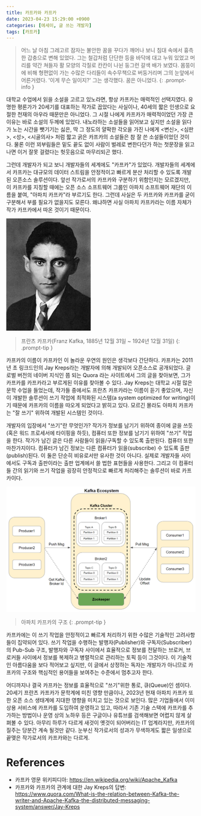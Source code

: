 ```yaml
---
title: 카프카와 카프카
date: 2023-04-23 15:29:00 +0900
categories: [에세이, 글 쓰는 개발자]
tags: [카프카]
---
```


> 어느 날 아침 그레고르 잠자는 불안한 꿈을 꾸다가 깨어나 보니 침대 속에서 흉측한 갑충으로 변해 있었다. 그는 철갑처럼 단단한 등을 바닥에 대고 누워 있었고 머리를 약간 쳐들자 활 모양의 각질로 칸칸이 나뉜 둥그런 갈색 배가 보였다. 몸뚱이에 비해 형편없이 가는 수많은 다리들이 속수무책으로 버둥거리며 그의 눈앞에서 어른거렸다. '이게 무슨 일이지?' 그는 생각했다. 꿈은 아니었다.
{: .prompt-info }

대학교 수업에서 읽을 소설을 고르고 있노라면, 항상 카프카는 매력적인 선택지였다. 유명한 평론가가 20세기를 대표하는 작가로 꼽았다는 사실이나, 40세의 짧은 인생으로 요절한 천재의 아우라 때문만은 아니었다. 그 시절 나에게 카프카가 매력적이었던 가장 큰 이유는 바로 소설의 두께에 있었다. 내노라하는 소설들을 읽어보고 싶지만 소설을 읽다가 노는 시간을 뺏기기는 싫은, 딱 그 정도의 얄팍한 각오을 가진 나에게 <변신>, <심판>, <성>, <시골의사> 처럼 짧고 굵은 카프카의 소설들은 참 잘 쓴 소설들이었던 것이다. 물론 이런 꾀부림들은 밑도 끝도 없이 사람이 벌레로 변한다던가 하는 첫문장을 읽고 나면 이거 잘못 걸렸다는 헛웃음으로 마무리되곤 했다.

그런데 개발자가 되고 보니 개발자들의 세계에도 "카프카"가 있었다. 개발자들의 세계에서 카프카는 대규모의 데이터 스트림을 안정적이고 빠르게 분산 처리할 수 있도록 개발된 오픈소스 솔루션이다. 앞선 작가로서의 카프카와 구분하기 위함인지는 모르겠지만, 이 카프카를 지칭할 때에는 오픈 소스 소프트웨어 그룹인 아파치 소프트웨어 재단의 이름을 붙여, "아파치 카프카"라 부르기도 한다. 그런데 사실은 두 카프카와 카프카를 굳이 구분해서 부를 필요가 없을지도 모른다. 왜냐하면 사실 아파치 카프카라는 이름 자체가 작가 카프카에서 따온 것이기 때문이다.

![](/assets/img/kafka-writer.jpg)

> 프란츠 카프카(Franz Kafka, 1885년 12월 31일 ~ 1924년 12월 31일)
{: .prompt-tip }

카프카의 이름이 카프카인 이 놀라운 우연의 원인은 생각보다 간단하다. 카프카는 2011년 초 링크드인의 Jay Kreps라는 개발자에 의해 개발되어 오픈소스로 공개되었다. 글로벌 버전의 네이버 지식인 쯤 되는 Quora 라는 사이트에서 그의 글을 찾아보면, 그가 카프카를 카프카라고 부르게된 이유를 찾아볼 수 있다. Jay Kreps는 대학교 시절 많은 문학 수업을 들었는데, 작가들 중에서도 프란츠 카프카라는 이름이 듣기 좋았으며, 자신이 개발한 솔루션이 쓰기 작업에 최적화된 시스템(a system optimized for writing)이기 때문에 카프카의 이름을 따오게 되었다고 밝히고 있다. 모르긴 몰라도 아파치 카프카는 "잘 쓰기" 위하여 개발된 시스템인 것이다. 

개발자의 입장에서 "쓰기"란 무엇인가? 작가가 정보를 남기기 위하여 종이에 글을 쓰듯(혹은 워드 프로세서에 타이핑을 하듯), 컴퓨터 또한 정보를 남기기 위하여 "쓰기" 작업을 한다. 작가가 남긴 글은 다른 사람들이 읽을/구독할 수 있도록 출판된다. 컴퓨터 또한 마찬가지이다. 컴퓨터가 남긴 정보는 다른 컴퓨터가 읽을(subscribe) 수 있도록 출판(publish)된다. 이 둘은 단순히 비유로서만 유사한 것이 아니다. 실제로 개발자들 사이에서도 구독과 출판이라는 출판 업계에서 쓸 법한 표현들을 사용한다. 그리고 이 컴퓨터들 간의 읽기와 쓰기 작업을 굉장히 안정적으로 빠르게 처리해주는 솔루션이 바로 카프카이다. 

![](/assets/img/apache-kafka.png)

> 아파치 카프카의 구조
{: .prompt-tip }

카프카에는 이 쓰기 작업을 안정적이고 빠르게 처리하기 위한 수많은 기술적인 고려사항들이 집약되어 있다. 쓰기 작업을 수행하는 발행자(Publisher)와 구독자(Subscriber)의 Pub-Sub 구조, 발행자와 구독자 사이에서 효율적으로 정보를 전달하는 브로커, 브로커들 사이에서 정보를 복제하고 병렬적으로 관리하는 토픽 등이 그것이다. 이 기술적인 아름다움을 보다 적어보고 싶지만, 이 글에서 상정하는 독자는 개발자가 아니므로 카프카의 구조와 핵심적인 용어들을 보여주는 수준에서 멈추고자 한다.

어디까지나 결국 카프카는 정보를 효율적으로 "쓰기"위한 통로, 큐(Queue)인 셈이다. 20세기 프란츠 카프카가 문학계에 미친 영향 만큼이나, 2023년 현재 아파치 카프카 또한 오픈 소스 생태계에 지대한 영향을 미치고 있는 것으로 보인다. 많은 기업들에서 이미 상용 서비스에 카프카를 도입하여 운영하고 있고, 따라서 기존 기술 스택에 카프카를 추가하는 방법이나 운영 상의 노하우 등은 구글이나 유튜브를 검색해보면 어렵지 않게 살펴볼 수 있다. 아무리 하루가 다르게 새것이 옛것이 되어버리는 IT 업계라지만, 카프카의 질주는 당분간 계속 될것만 같다. 눈부신 작가로서의 성과가 무색하게도 짧은 일생으로 끝맺은 작가로서의 카프카와는 다르게. 
 
# References
- 카프카 영문 위키피디아: https://en.wikipedia.org/wiki/Apache_Kafka
- 카프카와 카프카의 관계에 대한 Jay Kreps의 답변: https://www.quora.com/What-is-the-relation-between-Kafka-the-writer-and-Apache-Kafka-the-distributed-messaging-system/answer/Jay-Kreps